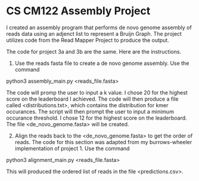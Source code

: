 # CS CM122 Assembly Project
I created an assembly program that performs de novo genome assembly of reads data using an adjenct list to represent a Bruijn Graph. The project utilizes code from the Read Mapper Project to produce the output. 

The code for project 3a and 3b are the same. Here are the instructions.
1. Use the reads fasta file to create a de novo genome assembly. Use the command

python3 assembly_main.py <reads_file.fasta>

The code will promp the user to input a k value. I chose 20 for the highest score on the leaderboard I achieved. The code will then produce a file called <distributions.txt>, which contains the distribution for kmer occurances. The script will then prompt the user to input a minimum occurance threshold. I chose 12 for the highest score on the leaderboard. The file <de_novo_genome.fasta> will be created.

2.  Align the reads back to the <de_novo_genome.fasta> to get the order of reads. The code for this section was adapted from my burrows-wheeler implementation of project 1. Use the command

python3 alignment_main.py <reads_file.fasta>

This will produced the ordered list of reads in the file <predictions.csv>.
